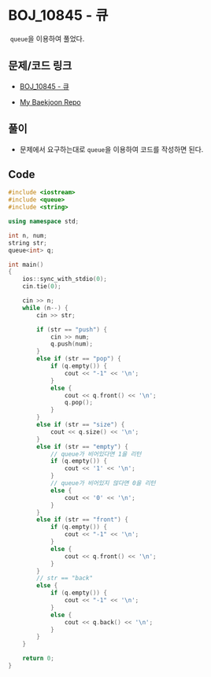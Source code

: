 # BOJ_10845 - 큐

&nbsp;`queue`을 이용하여 풀었다.

## 문제/코드 링크

- [BOJ_10845 - 큐](https://www.acmicpc.net/problem/10845)

- [My Baekjoon Repo](https://github.com/Meantint/Baekjoon)

## 풀이

- 문제에서 요구하는대로 `queue`을 이용하여 코드를 작성하면 된다.

## Code

```cpp
#include <iostream>
#include <queue>
#include <string>

using namespace std;

int n, num;
string str;
queue<int> q;

int main()
{
    ios::sync_with_stdio(0);
    cin.tie(0);

    cin >> n;
    while (n--) {
        cin >> str;

        if (str == "push") {
            cin >> num;
            q.push(num);
        }
        else if (str == "pop") {
            if (q.empty()) {
                cout << "-1" << '\n';
            }
            else {
                cout << q.front() << '\n';
                q.pop();
            }
        }
        else if (str == "size") {
            cout << q.size() << '\n';
        }
        else if (str == "empty") {
            // queue가 비어있다면 1을 리턴
            if (q.empty()) {
                cout << '1' << '\n';
            }
            // queue가 비어있지 않다면 0을 리턴
            else {
                cout << '0' << '\n';
            }
        }
        else if (str == "front") {
            if (q.empty()) {
                cout << "-1" << '\n';
            }
            else {
                cout << q.front() << '\n';
            }
        }
        // str == "back"
        else {
            if (q.empty()) {
                cout << "-1" << '\n';
            }
            else {
                cout << q.back() << '\n';
            }
        }
    }

    return 0;
}
```
